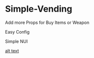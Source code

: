 # Simple-Vending
Add more Props for Buy Items or Weapon

Easy Config

Simple NUI


[alt text](https://cdn.discordapp.com/attachments/1221559820507680794/1381329065876918493/2025-06-07_18_38_29-FiveM_by_Cfx.re_-_Metropolia_City_DEV.png?ex=68471e71&is=6845ccf1&hm=d6881ca68733c8fae3a20bf29f689cd4e1ed27d82fb260aa89cbdb7407868c20&)
